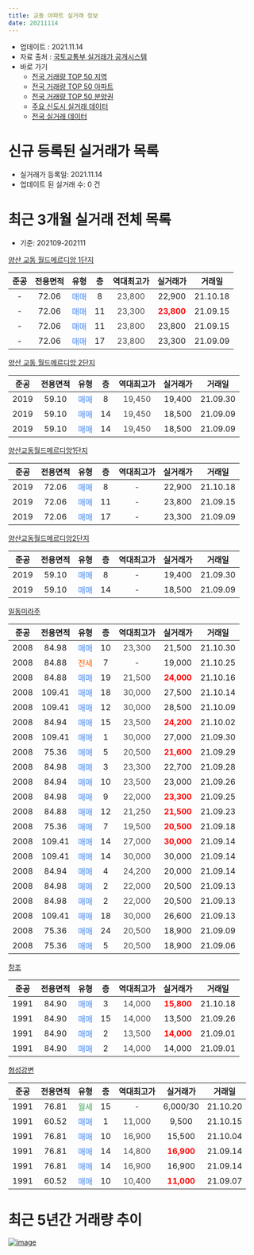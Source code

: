 ```yaml
---
title: 교동 아파트 실거래 정보
date: 20211114
---
```


* 업데이트 : 2021.11.14
* 자료 출처 : [국토교통부 실거래가 공개시스템](http://rt.molit.go.kr)
* 바로 가기
    * [전국 거래량 TOP 50 지역](https://apt-info.github.io/apt-trade-info/tr)
    * [전국 거래량 TOP 50 아파트](https://apt-info.github.io/apt-trade-info/ta)
    * [전국 거래량 TOP 50 분양권](https://apt-info.github.io/apt-trade-info/tb)
    * [주요 신도시 실거래 데이터](https://apt-info.github.io/apt-trade-info/newtown)
    * [전국 실거래 데이터](https://apt-info.github.io/apt-trade-info/all)



<script async src="https://pagead2.googlesyndication.com/pagead/js/adsbygoogle.js"></script>
<!-- 기본광고 -->
<ins class="adsbygoogle"
     style="display:block"
     data-ad-client="ca-pub-1142216861245946"
     data-ad-slot="4805727019"
     data-ad-format="auto"
     data-full-width-responsive="true"></ins>
<script>
     (adsbygoogle = window.adsbygoogle || []).push({});
</script>


# 신규 등록된 실거래가 목록

* 실거래가 등록일: 2021.11.14
* 업데이트 된 실거래 수: 0 건




<script async src="https://pagead2.googlesyndication.com/pagead/js/adsbygoogle.js"></script>
<!-- 기본광고 -->
<ins class="adsbygoogle"
     style="display:block"
     data-ad-client="ca-pub-1142216861245946"
     data-ad-slot="4805727019"
     data-ad-format="auto"
     data-full-width-responsive="true"></ins>
<script>
     (adsbygoogle = window.adsbygoogle || []).push({});
</script>


# 최근 3개월 실거래 전체 목록
* 기준: 202109-202111


[양산 교동 월드메르디앙 1단지](https://search.naver.com/search.naver?query=%EC%96%91%EC%82%B0+%EA%B5%90%EB%8F%99+%EC%9B%94%EB%93%9C%EB%A9%94%EB%A5%B4%EB%94%94%EC%95%99+1%EB%8B%A8%EC%A7%80)

|준공|전용면적|유형|층|역대최고가|실거래가|거래일|
|:---:|:---:|:---:|:---:|:---:|:---:|:---:|
|-|72.06|<span style="color:#4285F3">매매</span>|8|<span style="color:#444444">23,800</span>|22,900|21.10.18|
|-|72.06|<span style="color:#4285F3">매매</span>|11|<span style="color:#444444">23,300</span>|<b><span style="color:#FF0000">23,800</span></b>|21.09.15|
|-|72.06|<span style="color:#4285F3">매매</span>|11|<span style="color:#444444">23,800</span>|23,800|21.09.15|
|-|72.06|<span style="color:#4285F3">매매</span>|17|<span style="color:#444444">23,800</span>|23,300|21.09.09|

[양산 교동 월드메르디앙 2단지](https://search.naver.com/search.naver?query=%EC%96%91%EC%82%B0+%EA%B5%90%EB%8F%99+%EC%9B%94%EB%93%9C%EB%A9%94%EB%A5%B4%EB%94%94%EC%95%99+2%EB%8B%A8%EC%A7%80)

|준공|전용면적|유형|층|역대최고가|실거래가|거래일|
|:---:|:---:|:---:|:---:|:---:|:---:|:---:|
|2019|59.10|<span style="color:#4285F3">매매</span>|8|<span style="color:#444444">19,450</span>|19,400|21.09.30|
|2019|59.10|<span style="color:#4285F3">매매</span>|14|<span style="color:#444444">19,450</span>|18,500|21.09.09|
|2019|59.10|<span style="color:#4285F3">매매</span>|14|<span style="color:#444444">19,450</span>|18,500|21.09.09|

[양산교동월드메르디앙1단지](https://search.naver.com/search.naver?query=%EC%96%91%EC%82%B0%EA%B5%90%EB%8F%99%EC%9B%94%EB%93%9C%EB%A9%94%EB%A5%B4%EB%94%94%EC%95%991%EB%8B%A8%EC%A7%80)

|준공|전용면적|유형|층|역대최고가|실거래가|거래일|
|:---:|:---:|:---:|:---:|:---:|:---:|:---:|
|2019|72.06|<span style="color:#4285F3">매매</span>|8|<span style="color:#444444">-</span>|22,900|21.10.18|
|2019|72.06|<span style="color:#4285F3">매매</span>|11|<span style="color:#444444">-</span>|23,800|21.09.15|
|2019|72.06|<span style="color:#4285F3">매매</span>|17|<span style="color:#444444">-</span>|23,300|21.09.09|

[양산교동월드메르디앙2단지](https://search.naver.com/search.naver?query=%EC%96%91%EC%82%B0%EA%B5%90%EB%8F%99%EC%9B%94%EB%93%9C%EB%A9%94%EB%A5%B4%EB%94%94%EC%95%992%EB%8B%A8%EC%A7%80)

|준공|전용면적|유형|층|역대최고가|실거래가|거래일|
|:---:|:---:|:---:|:---:|:---:|:---:|:---:|
|2019|59.10|<span style="color:#4285F3">매매</span>|8|<span style="color:#444444">-</span>|19,400|21.09.30|
|2019|59.10|<span style="color:#4285F3">매매</span>|14|<span style="color:#444444">-</span>|18,500|21.09.09|

[일동미라주](https://search.naver.com/search.naver?query=%EC%9D%BC%EB%8F%99%EB%AF%B8%EB%9D%BC%EC%A3%BC)

|준공|전용면적|유형|층|역대최고가|실거래가|거래일|
|:---:|:---:|:---:|:---:|:---:|:---:|:---:|
|2008|84.98|<span style="color:#4285F3">매매</span>|10|<span style="color:#444444">23,300</span>|21,500|21.10.30|
|2008|84.88|<span style="color:#FF5A00">전세</span>|7|<span style="color:#444444">-</span>|19,000|21.10.25|
|2008|84.88|<span style="color:#4285F3">매매</span>|19|<span style="color:#444444">21,500</span>|<b><span style="color:#FF0000">24,000</span></b>|21.10.16|
|2008|109.41|<span style="color:#4285F3">매매</span>|18|<span style="color:#444444">30,000</span>|27,500|21.10.14|
|2008|109.41|<span style="color:#4285F3">매매</span>|12|<span style="color:#444444">30,000</span>|28,500|21.10.09|
|2008|84.94|<span style="color:#4285F3">매매</span>|15|<span style="color:#444444">23,500</span>|<b><span style="color:#FF0000">24,200</span></b>|21.10.02|
|2008|109.41|<span style="color:#4285F3">매매</span>|1|<span style="color:#444444">30,000</span>|27,000|21.09.30|
|2008|75.36|<span style="color:#4285F3">매매</span>|5|<span style="color:#444444">20,500</span>|<b><span style="color:#FF0000">21,600</span></b>|21.09.29|
|2008|84.98|<span style="color:#4285F3">매매</span>|3|<span style="color:#444444">23,300</span>|22,700|21.09.28|
|2008|84.94|<span style="color:#4285F3">매매</span>|10|<span style="color:#444444">23,500</span>|23,000|21.09.26|
|2008|84.98|<span style="color:#4285F3">매매</span>|9|<span style="color:#444444">22,000</span>|<b><span style="color:#FF0000">23,300</span></b>|21.09.25|
|2008|84.88|<span style="color:#4285F3">매매</span>|12|<span style="color:#444444">21,250</span>|<b><span style="color:#FF0000">21,500</span></b>|21.09.23|
|2008|75.36|<span style="color:#4285F3">매매</span>|7|<span style="color:#444444">19,500</span>|<b><span style="color:#FF0000">20,500</span></b>|21.09.18|
|2008|109.41|<span style="color:#4285F3">매매</span>|14|<span style="color:#444444">27,000</span>|<b><span style="color:#FF0000">30,000</span></b>|21.09.14|
|2008|109.41|<span style="color:#4285F3">매매</span>|14|<span style="color:#444444">30,000</span>|30,000|21.09.14|
|2008|84.94|<span style="color:#4285F3">매매</span>|4|<span style="color:#444444">24,200</span>|20,000|21.09.14|
|2008|84.98|<span style="color:#4285F3">매매</span>|2|<span style="color:#444444">22,000</span>|20,500|21.09.13|
|2008|84.98|<span style="color:#4285F3">매매</span>|2|<span style="color:#444444">22,000</span>|20,500|21.09.13|
|2008|109.41|<span style="color:#4285F3">매매</span>|18|<span style="color:#444444">30,000</span>|26,600|21.09.13|
|2008|75.36|<span style="color:#4285F3">매매</span>|24|<span style="color:#444444">20,500</span>|18,900|21.09.09|
|2008|75.36|<span style="color:#4285F3">매매</span>|5|<span style="color:#444444">20,500</span>|18,900|21.09.06|

[창조](https://search.naver.com/search.naver?query=%EC%B0%BD%EC%A1%B0)

|준공|전용면적|유형|층|역대최고가|실거래가|거래일|
|:---:|:---:|:---:|:---:|:---:|:---:|:---:|
|1991|84.90|<span style="color:#4285F3">매매</span>|3|<span style="color:#444444">14,000</span>|<b><span style="color:#FF0000">15,800</span></b>|21.10.18|
|1991|84.90|<span style="color:#4285F3">매매</span>|15|<span style="color:#444444">14,000</span>|13,500|21.09.26|
|1991|84.90|<span style="color:#4285F3">매매</span>|2|<span style="color:#444444">13,500</span>|<b><span style="color:#FF0000">14,000</span></b>|21.09.01|
|1991|84.90|<span style="color:#4285F3">매매</span>|2|<span style="color:#444444">14,000</span>|14,000|21.09.01|

[협성강변](https://search.naver.com/search.naver?query=%ED%98%91%EC%84%B1%EA%B0%95%EB%B3%80)

|준공|전용면적|유형|층|역대최고가|실거래가|거래일|
|:---:|:---:|:---:|:---:|:---:|:---:|:---:|
|1991|76.81|<span style="color:#34A853">월세</span>|15|<span style="color:#444444">-</span>|6,000/30|21.10.20|
|1991|60.52|<span style="color:#4285F3">매매</span>|1|<span style="color:#444444">11,000</span>|9,500|21.10.15|
|1991|76.81|<span style="color:#4285F3">매매</span>|10|<span style="color:#444444">16,900</span>|15,500|21.10.04|
|1991|76.81|<span style="color:#4285F3">매매</span>|14|<span style="color:#444444">14,800</span>|<b><span style="color:#FF0000">16,900</span></b>|21.09.14|
|1991|76.81|<span style="color:#4285F3">매매</span>|14|<span style="color:#444444">16,900</span>|16,900|21.09.14|
|1991|60.52|<span style="color:#4285F3">매매</span>|10|<span style="color:#444444">10,400</span>|<b><span style="color:#FF0000">11,000</span></b>|21.09.07|



<script async src="https://pagead2.googlesyndication.com/pagead/js/adsbygoogle.js"></script>
<!-- 기본광고 -->
<ins class="adsbygoogle"
     style="display:block"
     data-ad-client="ca-pub-1142216861245946"
     data-ad-slot="4805727019"
     data-ad-format="auto"
     data-full-width-responsive="true"></ins>
<script>
     (adsbygoogle = window.adsbygoogle || []).push({});
</script>


# 최근 5년간 거래량 추이


<div style="width:100%;">
    <canvas id="deal_progress" height="200"></canvas>
</div>

<script>
new Chart(document.getElementById("deal_progress"), {
    type: 'line',
    data: {
        labels: ['16.01','16.02','16.03','16.04','16.05','16.06','16.07','16.08','16.09','16.10','16.11','16.12','17.01','17.02','17.03','17.04','17.05','17.06','17.07','17.08','17.09','17.10','17.11','17.12','18.01','18.02','18.03','18.04','18.05','18.06','18.07','18.08','18.09','18.10','18.11','18.12','19.01','19.02','19.03','19.04','19.05','19.06','19.07','19.08','19.09','19.10','19.11','19.12','20.01','20.02','20.03','20.04','20.05','20.06','20.07','20.08','20.09','20.10','20.11','20.12','21.01','21.02','21.03','21.04','21.05','21.06','21.07','21.08','21.09','21.10'],
        datasets: [{
            label: '매매/분양권',
            data: [6,4,15,9,6,13,10,14,11,16,26,6,4,8,13,7,12,16,4,9,4,8,4,11,4,6,11,4,5,1,1,4,8,8,8,8,11,6,7,4,2,3,5,12,3,6,7,11,11,6,16,4,6,11,14,10,8,9,16,24,36,19,31,30,23,26,30,13,31,10],
            borderColor: "rgba(66, 133, 243, 1)",
            backgroundColor: "rgba(66, 133, 243, 0.05)",
            borderWidth: 1,
            pointRadius: 0,
            fill: false,
            lineTension: 0
        },{
            label: '전/월세',
            data: [2,5,1,4,4,4,8,3,5,5,3,4,4,1,6,0,5,1,2,6,11,0,5,8,6,3,4,1,2,3,3,6,6,6,4,3,6,22,20,5,9,7,4,8,3,5,1,3,9,3,6,7,7,16,14,6,14,17,6,11,8,10,6,6,3,4,5,3,0,2],
            borderColor: "rgba(255, 90, 0, 1)",
            backgroundColor: "rgba(255, 90, 0, 0.05)",
            borderWidth: 1,
            pointRadius: 0,
            fill: false,
            lineTension: 0
        },{
            label: '합계',
            data: [8,9,16,13,10,17,18,17,16,21,29,10,8,9,19,7,17,17,6,15,15,8,9,19,10,9,15,5,7,4,4,10,14,14,12,11,17,28,27,9,11,10,9,20,6,11,8,14,20,9,22,11,13,27,28,16,22,26,22,35,44,29,37,36,26,30,35,16,31,12],
            borderColor: "rgba(0, 0, 0, 1)",
            backgroundColor: "rgba(0, 0, 0, 0.03)",
            borderWidth: 0.1,
            pointRadius: 0,
            fill: true,
            lineTension: 0
        }
        ]
    },
    options: {
        responsive: true,
        title: {
            display: false
        },
        tooltips: {
            mode: 'index',
            intersect: false
        },
        hover: {
            mode: 'nearest',
            intersect: true
        },
        scales: {
            xAxes: [{
                display: true,
                scaleLabel: {
                    display: true,
                    labelString: '년/월'
                }
            }],
            yAxes: [{
                display: true,
                ticks: {
                    suggestedMin: 0,
                },
                scaleLabel: {
                    display: true,
                    labelString: '실거래 수'
                }
            }]
        }
    }
});

</script>


[![image](https://apt-info.github.io/images/2020-01-03-apt-trade-info/1024x500.png)](https://play.google.com/store/apps/details?id=com.aptinfo.apttradeinfo)

